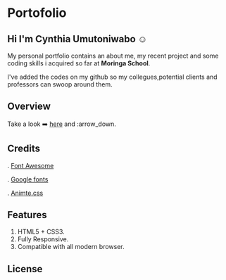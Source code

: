 
# Portofolio

## Hi I'm **Cynthia Umutoniwabo** :relaxed:    

My personal portfolio contains an about me, my recent project and some coding skills i acquired so far at **Moringa School**. 

I've added the codes on my github so my collegues,potential clients and professors can swoop around them.

## Overview

Take a look :arrow_right: [here](https://ucynthy12.github.io/my-first-independent-project/)  and :arrow_down.

## Credits
  . [Font Awesome](https://fontawesome.com/)

  . [Google fonts](https://fonts.google.com/)  

  . [Animte.css](https://animate.style/)

## Features

1. HTML5 + CSS3.
2. Fully Responsive.
3. Compatible with all modern browser.

## License



